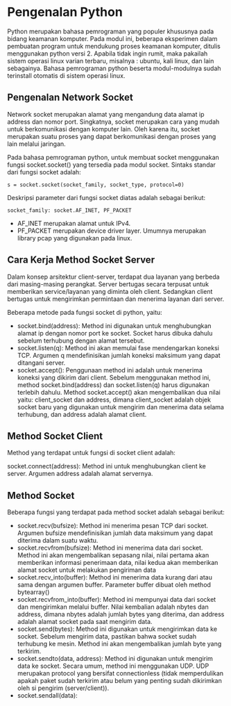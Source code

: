 # Pengenalan Python

Python merupakan bahasa pemrograman yang populer khususnya pada bidang keamanan komputer. Pada modul ini, beberapa eksperimen dalam pembuatan program untuk mendukung proses keamanan komputer, ditulis menggunakan python versi 2. Apabila tidak ingin rumit, maka pakailah sistem operasi linux varian terbaru, misalnya : ubuntu, kali linux, dan lain sebagainya. Bahasa pemrograman python beserta modul-modulnya sudah terinstall otomatis di sistem operasi linux.


## Pengenalan Network Socket

Network socket merupakan alamat yang mengandung data alamat ip address dan nomor port. Singkatnya, socket merupakan cara yang mudah untuk berkomunikasi dengan komputer lain. Oleh karena itu, socket merupakan suatu proses yang dapat berkomunikasi dengan proses yang lain melalui jaringan.

Pada bahasa pemrograman python, untuk membuat socket menggunakan fungsi socket.socket() yang tersedia pada modul socket. Sintaks standar dari fungsi socket adalah:

```s = socket.socket(socket_family, socket_type, protocol=0)```

Deskripsi parameter dari fungsi socket diatas adalah sebagai berikut:

```socket_family: socket.AF_INET, PF_PACKET```

* AF_INET merupakan alamat untuk IPv4. 
* PF_PACKET merupakan device driver layer. Umumnya merupakan library pcap yang digunakan pada linux.


## Cara Kerja Method Socket Server 

Dalam konsep arsitektur client-server, terdapat dua layanan yang berbeda dari masing-masing perangkat. Server bertugas secara terpusat untuk memberikan service/layanan yang diminta oleh client. Sedangkan client bertugas untuk mengirimkan permintaan dan menerima layanan dari server.

Beberapa metode pada fungsi socket di python, yaitu:
* socket.bind(address): Method ini digunakan untuk menghubungkan alamat ip dengan nomor port ke socket. Socket harus dibuka dahulu sebelum terhubung dengan alamat tersebut.
* socket.listen(q): Method ini akan memulai fase mendengarkan koneksi TCP. Argumen q mendefinisikan jumlah koneksi maksimum yang dapat ditangani server.
* socket.accept(): Penggunaan method ini adalah untuk menerima koneksi yang dikirim dari client. Sebelum menggunakan method ini, method socket.bind(address) dan socket.listen(q) harus digunakan terlebih dahulu. Method socket.accept() akan mengembalikan dua nilai yaitu: client_socket dan address, dimana client_socket adalah objek socket baru yang digunakan untuk mengirim dan menerima data selama terhubung, dan address adalah alamat client.
 

## Method Socket Client

Method yang terdapat untuk fungsi di socket client adalah:

socket.connect(address): Method ini untuk menghubungkan client ke server. Argumen address adalah alamat servernya.


## Method Socket

Beberapa fungsi yang terdapat pada method socket adalah sebagai berikut:

* socket.recv(bufsize): Method ini menerima pesan TCP dari socket. Argumen bufsize mendefinisikan jumlah data maksimum yang dapat diterima dalam suatu waktu.
* socket.recvfrom(bufsize): Method ini menerima data dari socket. Method ini akan mengembalikan sepasang nilai, nilai pertama akan memberikan informasi penerimaan data, nilai kedua akan memberikan alamat socket untuk melakukan pengiriman data
* socket.recv_into(buffer): Method ini menerima data kurang dari atau sama dengan argumen buffer. Parameter buffer dibuat oleh method bytearray()
* socket.recvfrom_into(buffer): Method ini mempunyai data dari socket dan mengirimkan melalui buffer. Nilai kembalian adalah nbytes dan address, dimana nbytes adalah jumlah bytes yang diterima, dan address adalah alamat socket pada saat mengirim data.
* socket.send(bytes): Method ini digunakan untuk mengirimkan data ke socket. Sebelum mengirim data, pastikan bahwa socket sudah terhubung ke mesin. Method ini akan mengembalikan jumlah byte yang terkirim.
* socket.sendto(data, address): Method ini digunakan untuk mengirim data ke socket. Secara umum, method ini menggunakan UDP. UDP merupakan protocol yang bersifat connectionless (tidak memperdulikan apakah paket sudah terkirim atau belum yang penting sudah dikirimkan oleh si pengirim (server/client)).
* socket.sendall(data): 









